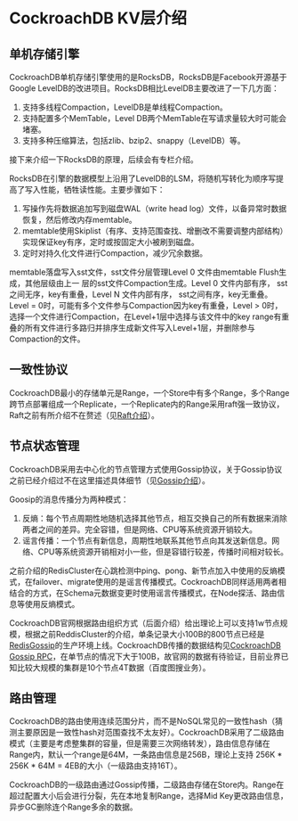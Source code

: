 # CockroachDB KV层介绍

## 单机存储引擎
CockroachDB单机存储引擎使用的是RocksDB，RocksDB是Facebook开源基于Google LevelDB的改进项目。RocksDB相比LevelDB主要改进了一下几方面：
1. 支持多线程Compaction，LevelDB是单线程Compaction。
2. 支持配置多个MemTable，Level DB两个MemTable在写请求量较大时可能会堵塞。
3. 支持多种压缩算法，包括zlib、bzip2、snappy（LevelDB）等。

接下来介绍一下RocksDB的原理，后续会有专栏介绍。

RocksDB在引擎的数据模型上沿用了LevelDB的LSM，将随机写转化为顺序写提高了写入性能，牺牲读性能。主要步骤如下：
1. 写操作先将数据追加写到磁盘WAL（write head log）文件，以备异常时数据恢复，然后修改内存memtable。
2. memtable使用Skiplist（有序、支持范围查找、增删改不需要调整内部结构）实现保证key有序，定时或按固定大小被刷到磁盘。
3. 定时对持久化文件进行Compaction，减少冗余数据。

memtable落盘写入sst文件，sst文件分层管理Level 0 文件由memtable Flush生成，其他层级由上一 层的sst文件Compaction生成。Level 0 文件内部有序， sst之间无序，key有重叠，Level N 文件内部有序， sst之间有序，key无重叠。Level = 0时，可能有多个文件参与Compaction因为key有重叠，Level > 0时，选择一个文件进行Compaction，在Level+1层中选择与该文件中的key range有重叠的所有文件进行多路归并排序生成新文件写入Level+1层，并删除参与Compaction的文件。

## 一致性协议
CockroachDB最小的存储单元是Range，一个Store中有多个Range，多个Range跨节点部署组成一个Replicate，一个Replicate内的Range采用raft强一致协议，Raft之前有所介绍不在赘述（见[Raft介绍](https://github.com/joeylichang/joeylichang.github.io/blob/master/src/distributed_protocol/raft/overview.md#raft%E6%A6%82%E8%BF%B0)）。

## 节点状态管理
CockroachDB采用去中心化的节点管理方式使用Gossip协议，关于Gossip协议之前已经介绍过不在这里描述具体细节（见[Gossip介绍](https://github.com/joeylichang/joeylichang.github.io/blob/master/src/distributed_protocol/gossip/overview.md#gossip%E5%8D%8F%E8%AE%AE%E6%A6%82%E8%BF%B0)）。

Goosip的消息传播分为两种模式：
1. 反熵：每个节点周期性地随机选择其他节点，相互交换自己的所有数据来消除两者之间的差异。完全容错，但是网络、CPU等系统资源开销较大。
2. 谣言传播：一个节点有新信息，周期性地联系其他节点向其发送新信息。网络、CPU等系统资源开销相对小一些，但是容错行较差，传播时间相对较长。

之前介绍的RedisCluster在心跳检测中ping、pong、新节点加入中使用的反熵模式，在failover、migrate使用的是谣言传播模式。CockroachDB同样适用两者相结合的方式，在Schema元数据变更时使用谣言传播模式，在Node探活、路由信息等使用反熵模式。

CockroachDB官网根据路由组织方式（后面介绍）给出理论上可以支持1w节点规模，根据之前ReddisCluster的介绍，单条记录大小100B的800节点已经是[RedisGossip](https://github.com/joeylichang/joeylichang.github.io/blob/master/src/distributed_protocol/gossip/ping_pong.md#pingpong)的生产环境上线。CockroachDB传播的数据结构见[CockroachDB Gossip RPC](https://github.com/cockroachdb/cockroach/blob/master/pkg/gossip/gossip.proto)，在单节点的情况下大于100B，故官网的数据有待验证，目前业界已知比较大规模的集群是10个节点4T数据（百度图搜业务）。


## 路由管理
CockroachDB的路由使用连续范围分片，而不是NoSQL常见的一致性hash（猜测主要原因是一致性hash对范围查找不太友好）。CockroachDB采用了二级路由模式（主要是考虑整集群的容量，但是需要三次网络转发），路由信息存储在Range内，默认一个range是64M，一条路由信息是256B，理论上支持 256K * 256K * 64M = 4EB的大小（一级路由支持16T）。

CockroachDB的一级路由通过Gossip传播，二级路由存储在Store内。Range在超过配置大小后会进行分裂，先在本地复制Range，选择Mid Key更改路由信息，异步GC删除连个Range多余的数据。